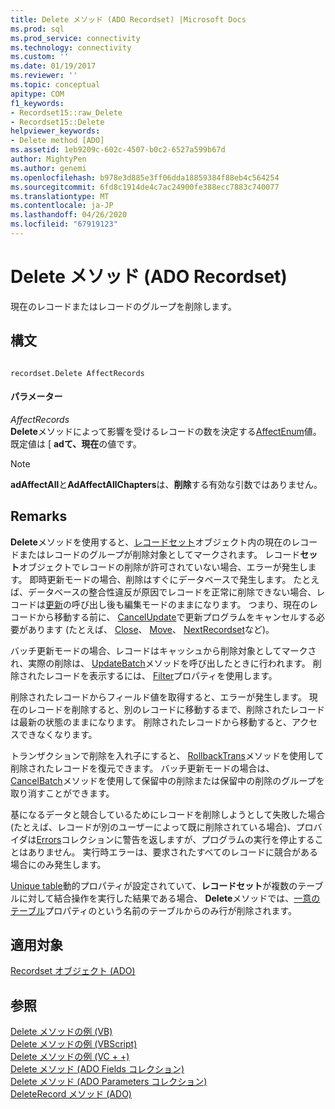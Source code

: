 ```yaml
---
title: Delete メソッド (ADO Recordset) |Microsoft Docs
ms.prod: sql
ms.prod_service: connectivity
ms.technology: connectivity
ms.custom: ''
ms.date: 01/19/2017
ms.reviewer: ''
ms.topic: conceptual
apitype: COM
f1_keywords:
- Recordset15::raw_Delete
- Recordset15::Delete
helpviewer_keywords:
- Delete method [ADO]
ms.assetid: 1eb9209c-602c-4507-b0c2-6527a599b67d
author: MightyPen
ms.author: genemi
ms.openlocfilehash: b978e3d885e3ff06dda18859384f88eb4c564254
ms.sourcegitcommit: 6fd8c1914de4c7ac24900fe388ecc7883c740077
ms.translationtype: MT
ms.contentlocale: ja-JP
ms.lasthandoff: 04/26/2020
ms.locfileid: "67919123"
---
```

# <a name="delete-method-ado-recordset"></a>Delete メソッド (ADO Recordset)
現在のレコードまたはレコードのグループを削除します。  
  
## <a name="syntax"></a>構文  
  
```  
  
recordset.Delete AffectRecords  
```  
  
#### <a name="parameters"></a>パラメーター  
 *AffectRecords*  
 **Delete**メソッドによって影響を受けるレコードの数を決定する[AffectEnum](../../../ado/reference/ado-api/affectenum.md)値。 既定値は [ **adて、現在**の値です。  
  
> [!NOTE]
>  **adAffectAll**と**AdAffectAllChapters**は、**削除**する有効な引数ではありません。  
  
## <a name="remarks"></a>Remarks  
 **Delete**メソッドを使用すると、[レコードセット](../../../ado/reference/ado-api/recordset-object-ado.md)オブジェクト内の現在のレコードまたはレコードのグループが削除対象としてマークされます。 レコード**セット**オブジェクトでレコードの削除が許可されていない場合、エラーが発生します。 即時更新モードの場合、削除はすぐにデータベースで発生します。 たとえば、データベースの整合性違反が原因でレコードを正常に削除できない場合、レコードは[更新](../../../ado/reference/ado-api/update-method.md)の呼び出し後も編集モードのままになります。 つまり、現在のレコードから移動する前に、 [CancelUpdate](../../../ado/reference/ado-api/cancelupdate-method-ado.md)で更新プログラムをキャンセルする必要があります (たとえば、 [Close](../../../ado/reference/ado-api/close-method-ado.md)、 [Move](../../../ado/reference/ado-api/move-method-ado.md)、 [NextRecordset](../../../ado/reference/ado-api/nextrecordset-method-ado.md)など)。  
  
 バッチ更新モードの場合、レコードはキャッシュから削除対象としてマークされ、実際の削除は、 [UpdateBatch](../../../ado/reference/ado-api/updatebatch-method.md)メソッドを呼び出したときに行われます。 削除されたレコードを表示するには、 [Filter](../../../ado/reference/ado-api/filter-property.md)プロパティを使用します。  
  
 削除されたレコードからフィールド値を取得すると、エラーが発生します。 現在のレコードを削除すると、別のレコードに移動するまで、削除されたレコードは最新の状態のままになります。 削除されたレコードから移動すると、アクセスできなくなります。  
  
 トランザクションで削除を入れ子にすると、 [RollbackTrans](../../../ado/reference/ado-api/begintrans-committrans-and-rollbacktrans-methods-ado.md)メソッドを使用して削除されたレコードを復元できます。 バッチ更新モードの場合は、 [CancelBatch](../../../ado/reference/ado-api/cancelbatch-method-ado.md)メソッドを使用して保留中の削除または保留中の削除のグループを取り消すことができます。  
  
 基になるデータと競合しているためにレコードを削除しようとして失敗した場合 (たとえば、レコードが別のユーザーによって既に削除されている場合)、プロバイダは[Errors](../../../ado/reference/ado-api/errors-collection-ado.md)コレクションに警告を返しますが、プログラムの実行を停止することはありません。 実行時エラーは、要求されたすべてのレコードに競合がある場合にのみ発生します。  
  
 [Unique table](../../../ado/reference/ado-api/unique-table-unique-schema-unique-catalog-properties-dynamic-ado.md)動的プロパティが設定されていて、**レコードセット**が複数のテーブルに対して結合操作を実行した結果である場合、 **Delete**メソッドでは、[一意のテーブル](../../../ado/reference/ado-api/unique-table-unique-schema-unique-catalog-properties-dynamic-ado.md)プロパティのという名前のテーブルからのみ行が削除されます。  
  
## <a name="applies-to"></a>適用対象  
 [Recordset オブジェクト (ADO)](../../../ado/reference/ado-api/recordset-object-ado.md)  
  
## <a name="see-also"></a>参照  
 [Delete メソッドの例 (VB)](../../../ado/reference/ado-api/delete-method-example-vb.md)   
 [Delete メソッドの例 (VBScript)](../../../ado/reference/ado-api/delete-method-example-vbscript.md)   
 [Delete メソッドの例 (VC + +)](../../../ado/reference/ado-api/delete-method-example-vc.md)   
 [Delete メソッド (ADO Fields コレクション)](../../../ado/reference/ado-api/delete-method-ado-fields-collection.md)   
 [Delete メソッド (ADO Parameters コレクション)](../../../ado/reference/ado-api/delete-method-ado-parameters-collection.md)   
 [DeleteRecord メソッド (ADO)](../../../ado/reference/ado-api/deleterecord-method-ado.md)
